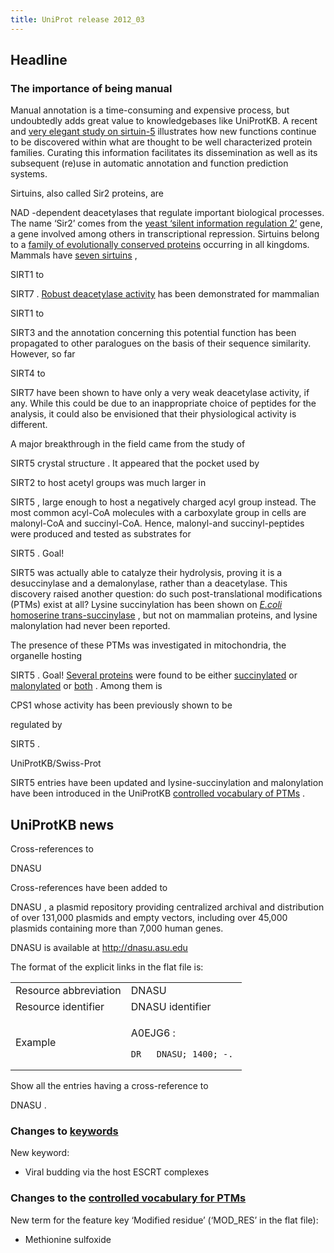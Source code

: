 ```yaml
---
title: UniProt release 2012_03
---
```


## Headline

### The importance of being manual

Manual annotation is a time-consuming and expensive process, but undoubtedly adds great value to knowledgebases like UniProtKB. A recent and [very elegant study on sirtuin-5](http://www.ncbi.nlm.nih.gov/pubmed/22076378) illustrates how new functions continue to be discovered within what are thought to be well characterized protein families. Curating this information facilitates its dissemination as well as its subsequent (re)use in automatic annotation and function prediction systems.

Sirtuins, also called Sir2 proteins, are

NAD -dependent deacetylases that regulate important biological processes. The name ‘Sir2’ comes from the [yeast ‘silent information regulation 2’](http://www.uniprot.org/uniprot/P06700) gene, a gene involved among others in transcriptional repression. Sirtuins belong to a [family of evolutionally conserved proteins](http://www.uniprot.org/uniprot/?query=family:%22sirtuin+family%22+reviewed:yes) occurring in all kingdoms. Mammals have [seven sirtuins](http://www.uniprot.org/uniprot/?query=family:%22sirtuin+family%22+reviewed:yes+AND+taxonomy:mammalia) ,

SIRT1 to

SIRT7 . [Robust deacetylase activity](http://www.ncbi.nlm.nih.gov/pubmed/16756498) has been demonstrated for mammalian

SIRT1 to

SIRT3 and the annotation concerning this potential function has been propagated to other paralogues on the basis of their sequence similarity. However, so far

SIRT4 to

SIRT7 have been shown to have only a very weak deacetylase activity, if any. While this could be due to an inappropriate choice of peptides for the analysis, it could also be envisioned that their physiological activity is different.

A major breakthrough in the field came from the study of

SIRT5 crystal structure . It appeared that the pocket used by

SIRT2 to host acetyl groups was much larger in

SIRT5 , large enough to host a negatively charged acyl group instead. The most common acyl-CoA molecules with a carboxylate group in cells are malonyl-CoA and succinyl-CoA. Hence, malonyl-and succinyl-peptides were produced and tested as substrates for

SIRT5 . Goal!

SIRT5 was actually able to catalyze their hydrolysis, proving it is a desuccinylase and a demalonylase, rather than a deacetylase. This discovery raised another question: do such post-translational modifications (PTMs) exist at all? Lysine succinylation has been shown on [*E.coli* homoserine trans-succinylase](http://www.ncbi.nlm.nih.gov/pubmed/15556615) , but not on mammalian proteins, and lysine malonylation had never been reported.

The presence of these PTMs was investigated in mitochondria, the organelle hosting

SIRT5 . Goal! [Several proteins](http://www.uniprot.org/uniprot/?query=%22annotation:%22type%3Amod_res+N6-malonyllysine%22+OR+annotation:%22type%3Amod_res+N6-succinyllysine%22%22+AND+taxonomy:mammalia) were found to be either [succinylated](http://www.uniprot.org/uniprot/?query=annotation:(type:mod_res+N6-succinyllysine)+AND+taxonomy:mammalia) or [malonylated](http://www.uniprot.org/uniprot/?query=annotation:(type:mod_res+N6-malonyllysine)+AND+taxonomy:mammalia) or [both](http://www.uniprot.org/uniprot/?query=(annotation:(type:mod_res+N6-malonyllysine)+OR+annotation:(type:mod_res+N6-succinyllysine))+AND+taxonomy:mammalia) . Among them is

CPS1 whose activity has been previously shown to be

regulated by

SIRT5 .

UniProtKB/Swiss-Prot

SIRT5 entries have been updated and lysine-succinylation and malonylation have been introduced in the UniProtKB [controlled vocabulary of PTMs](http://www.uniprot.org/docs/ptmlist) .

## UniProtKB news

Cross-references to

DNASU

Cross-references have been added to

DNASU , a plasmid repository providing centralized archival and distribution of over 131,000 plasmids and empty vectors, including over 45,000 plasmids containing more than 7,000 human genes.

DNASU is available at <http://dnasu.asu.edu>

The format of the explicit links in the flat file is:

<table><colgroup><col style="width: 50%" /><col style="width: 50%" /></colgroup><tbody><tr class="odd"><td>Resource abbreviation</td><td>DNASU</td></tr><tr class="even"><td>Resource identifier</td><td>DNASU identifier</td></tr><tr class="odd"><td>Example</td><td><p>A0EJG6 :</p><pre><code>DR   DNASU; 1400; -.</code></pre></td></tr></tbody></table>

Show all the entries having a cross-reference to

DNASU .

### Changes to [keywords](http://www.uniprot.org/docs/keywlist)

New keyword:

-   Viral budding via the host ESCRT complexes

### Changes to the [controlled vocabulary for PTMs](http://www.uniprot.org/docs/ptmlist)

New term for the feature key ‘Modified residue’ (‘MOD\_RES’ in the flat file):

-   Methionine sulfoxide
